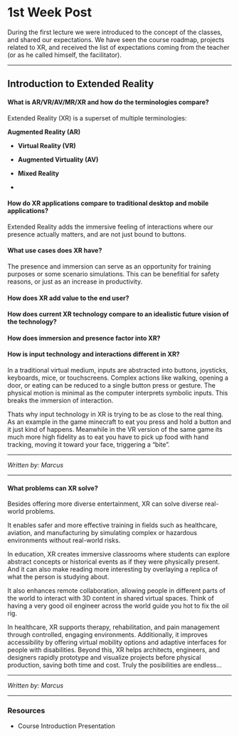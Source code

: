 # 1st Week Post

During the first lecture we were introduced to the concept of the classes, and shared our expectations. We have seen the course roadmap, projects related to XR, and received the list of expectations coming from the teacher (or as he called himself, the facilitator).

---

## Introduction to Extended Reality

#### What is AR/VR/AV/MR/XR and how do the terminologies compare?

Extended Reality (XR) is a superset of multiple terminologies:

**Augmented Reality (AR)**

- **Virtual Reality (VR)**

- **Augmented Virtuality (AV)**

- **Mixed Reality**

-

#### How do XR applications compare to traditional desktop and mobile applications?

Extended Reality adds the immersive feeling of interactions where our presence actually matters, and are not just bound to buttons.

#### What use cases does XR have?

The presence and immersion can serve as an opportunity for training purposes or some scenario simulations. This can be benefitial for safety reasons, or just as an increase in productivity.

#### How does XR add value to the end user?

#### How does current XR technology compare to an idealistic future vision of the technology?

#### How does immersion and presence factor into XR?

#### How is input technology and interactions different in XR?

In a traditional virtual medium, inputs are abstracted into buttons, joysticks, keyboards, mice, or touchscreens. Complex actions like walking, opening a door, or eating can be reduced to a single button press or gesture. The physical motion is minimal as the computer interprets symbolic inputs. This breaks the immersion of interaction.

Thats why input technology in XR is trying to be as close to the real thing. As an example in the game minecraft to eat you press and hold a button and it just kind of happens. Meanwhile in the VR version of the same game its much more high fidelity as to eat you have to pick up food with hand tracking, moving it toward your face, triggering a “bite”.

---

_Written by: Marcus_

---

#### What problems can XR solve?

Besides offering more diverse entertainment, XR can solve diverse real-world problems.

It enables safer and more effective training in fields such as healthcare, aviation, and manufacturing by simulating complex or hazardous environments without real-world risks.

In education, XR creates immersive classrooms where students can explore abstract concepts or historical events as if they were physically present. And it can also make reading more interesting by overlaying a replica of what the person is studying about.

It also enhances remote collaboration, allowing people in different parts of the world to interact with 3D content in shared virtual spaces. Think of having a very good oil engineer across the world guide you hot to fix the oil rig.

In healthcare, XR supports therapy, rehabilitation, and pain management through controlled, engaging environments.
Additionally, it improves accessibility by offering virtual mobility options and adaptive interfaces for people with disabilities. Beyond this, XR helps architects, engineers, and designers rapidly prototype and visualize projects before physical production, saving both time and cost. Truly the posibilities are endless...

---

_Written by: Marcus_

---

### Resources

- Course Introduction Presentation
